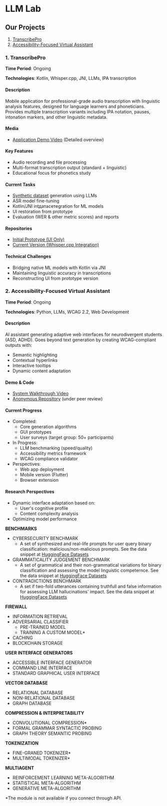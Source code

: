 # LLM Lab

## Our Projects

1. [TranscribePro](#1-transcribepro)
2. [Accessibility-Focused Virtual Assistant](#2-accessibility-focused-virtual-assistant)

### 1. TranscribePro
**Time Period**: Ongoing  

**Technologies**: Kotlin, Whisper.cpp, JNI, LLMs, IPA transcription  

#### Description
Mobile application for professional-grade audio transcription with linguistic analysis features, designed for language learners and phoneticians. Provides multiple transcription variants including IPA notation, pauses, intonation markers, and other linguistic metadata.

#### Media
- [Application Demo Video](https://drive.google.com/file/d/1kCYCH-I-2egPyZYEXa04k4qwf66LbvZs/view?usp=sharing) (Detailed overview)

#### Key Features
- Audio recording and file processing
- Multi-format transcription output (standard + linguistic)
- Educational focus for phonetics study

#### Current Tasks
- [Synthetic dataset](https://github.com/vifirsanova/synth-dataset/) generation using LLMs
- ASR model fine-tuning
- Kotlin/JNI intдатасетegration for ML models
- UI restoration from prototype
- Evaluation (WER & other metric scores) and reports

#### Repositories
- [Initial Prototype (UI Only)](https://github.com/vifirsanova/TranscribePro)
- [Current Version (Whisper.cpp Integration)](https://github.com/pseudoerr/TranscribePro)

#### Technical Challenges
- Bridging native ML models with Kotlin via JNI
- Maintaining linguistic accuracy in transcriptions
- Reconstructing UI from prototype version

### 2. Accessibility-Focused Virtual Assistant
**Time Period**: Ongoing

**Technologies**: Python, LLMs, WCAG 2.2, Web Development  

#### Description
AI assistant generating adaptive web interfaces for neurodivergent students (ASD, ADHD). Goes beyond text generation by creating WCAG-compliant outputs with:
- Semantic highlighting
- Contextual hyperlinks
- Interactive tooltips
- Dynamic content adaptation

#### Demo & Code
- [System Walkthrough Video](https://drive.google.com/file/d/1wiWQ-B_36F-i5PtzgUMMPaxF72zD-l7R/view?usp=sharing)
- [Anonymous Repository](https://github.com/Anonymous-Submitting/anonymous-submission) (under peer review)

#### Current Progress
- Completed:  
  - Core generation algorithms  
  - GUI prototypes
  - User surveys (target group: 50+ participants)  
- In Progress:  
  - LLM benchmarking (speed/quality)  
  - Accessibility metrics framework
  - WCAG compliance validator  
- Perspectives:
  - Web app deployment
  - Mobile version (Flutter)  
  - Browser extension  

#### Research Perspectives
- Dynamic interface adaptation based on:
  - User's cognitive profile
  - Content complexity analysis
- Optimizing model performance

**BENCHMARKS**

- CYBERSECURITY BENCHMARK
    - A set of synthesized and real-life prompts for user query binary classification: malicious/non-malicious prompts. See the data snippet at [HuggingFace Datasets](https://huggingface.co/datasets/hse-llm/prompt-injections) 
- GRAMMATICALITY JUDGEMENT BENCHMARK
    - A set of grammatical and their non-grammatical variations for binary classification and assessing the model linguistic competernce. See the data snippet at [HuggingFace Datasets](https://huggingface.co/datasets/missvector/multi-wiki-grammar)
- CONTRADICTIONS BENCHMARK
    - A set if two-fold utterances containing truthfull and false information for assessing LLM hallucinations' impact. See the data snippet at [HuggingFace Datasets](https://huggingface.co/datasets/missvector/nli-questions)

**FIREWALL**

- INFORMATION RETRIEVAL
- ADVERSARIAL CLASSIFIER
    - PRE-TRAINED MODEL
    - TRAINING A CUSTOM MODEL*
- CACHING
- BLOCKCHAIN STORAGE

**USER INTERFACE GENERATORS**

- ACCESSIBLE INTERFACE GENERATOR
- COMMAND LINE INTERFACE
- STANDARD GRAPHICAL USER INTERFACE

**VECTOR DATABASE**

- RELATIONAL DATABASE
- NON-RELATIONAL DATABASE
- GRAPH DATABASE

**COMPRESSION & INTERPRETABILITY**

- CONVOLUTIONAL COMPRESSION*
- FORMAL GRAMMAR SYNTACTIC PROBING
- GRAPH THEORY SEMANTIC PROBING

**TOKENIZATION**

- FINE-GRANED TOKENIZER*
- MULTIMODAL TOKENIZER*

**MULTIAGENT**

- REINFORCEMENT LEARNING META-ALGORITHM
- STATISTICAL META-ALGORITHM
- GENERATIVE META-ALGORITHM

*The module is not available if you connect through API.

